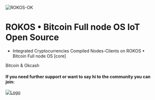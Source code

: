 ![ROKOS-OK](https://i.imgur.com/i5xr6Y2.png)

ROKOS • Bitcoin Full node OS IoT Open Source
=========================== 
* Integrated Cryptocurrencies Compiled Nodes-Clients on ROKOS • Bitcoin Full node OS [core] 

Bitcoin & Okcash

#### If you need further support or want to say hi to the community you can join:

<a href="https://discord.io/bitcoin">
    <img alt="Logo" src="https://discordapp.com/api/guilds/213747404745211904/widget.png?style=banner2">
  </a>
